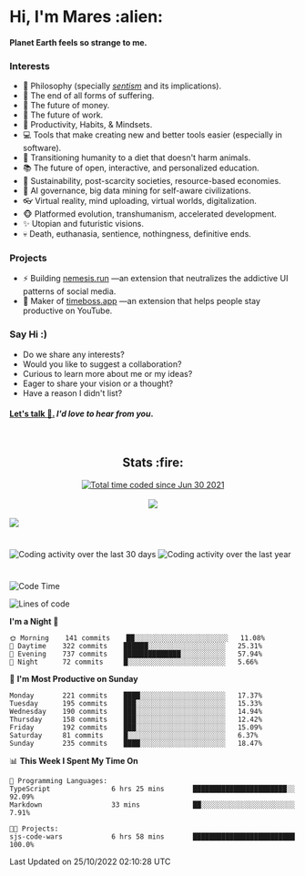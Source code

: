 <h1>Hi, I'm Mares :alien:</h1>

#### Planet Earth feels so strange to me.

### **Interests**

- 🌊 Philosophy (specially [_sentism_][sentismmedium] and its implications).
- 🎯 The end of all forms of suffering.
- 💸 The future of money.
- 💼 The future of work.
- 🧠 Productivity, Habits, & Mindsets.
- 💻 Tools that make creating new and better tools easier (especially in software).
- 🥗 Transitioning humanity to a diet that doesn't harm animals.
- 📚 The future of open, interactive, and personalized education.
- 🌱 Sustainability, post-scarcity societies, resource-based economies.
- 🤖 AI governance, big data mining for self-aware civilizations.
- 👓 Virtual reality, mind uploading, virtual worlds, digitalization.
- 🐵 Platformed evolution, transhumanism, accelerated development.
- ✨ Utopian and futuristic visions.
- 💀 Death, euthanasia, sentience, nothingness, definitive ends.


### **Projects**

- ⚡ Building [nemesis.run](https://chrome.google.com/webstore/detail/nemesis-%E2%80%93-humane-design-f/blfbbifgjgikekfochleknjcopefifgo?hl=en) —an extension that neutralizes the addictive UI patterns of social media.
- 💎 Maker of [timeboss.app](https://timeboss.app) —an extension that helps people stay productive on YouTube.


### **Say Hi :)**

- Do we share any interests?
- Would you like to suggest a collaboration?
- Curious to learn more about me or my ideas?
- Eager to share your vision or a thought?
- Have a reason I didn't list?

#### [Let's talk :wave:.](mailto:mareszhar@gmail.com) _I'd love to hear from you_.

[sentismmedium]: https://medium.com/@mareszhar/born-a-prisoner-a-reflection-about-life-its-struggles-and-a-plan-to-escape-d8566ce9b026

<br>

<h2 align="center">Stats :fire:</h2>

<div align="center">
  <a href="https://wakatime.com/@cfdc0e0d-4860-4b62-9ff0-cb659185525e">
    <img src="https://wakatime.com/badge/user/cfdc0e0d-4860-4b62-9ff0-cb659185525e.svg" alt="Total time coded since Jun 30 2021" />
  </a>
</div>

<br>

<!-- 
Add or remove this: 
&dates=B1AAB3FF 
...or this...
&date_format=M%20j%5B%2C%20Y%5D
from the *streak stats URL below* if they get bugged and aren't updating: 
-->

<div align="center">
  <img src="https://github-readme-streak-stats.herokuapp.com?user=mareszhar&theme=black-ice&hide_border=true&stroke=FFFFFF15&ring=DF8FFE&fire=DF8FFE&currStreakLabel=DF8FFE&background=1A232A&currStreakNum=86FFAB&dates=B1AAB3FF&date_format=M%20j%5B%2C%20Y%5D">
</div>

<br>

<img src="https://activity-graph.herokuapp.com/graph?username=mareszhar&theme=nord&bg_color=00000000&color=979797&line=DF8FFE&point=00000000&area=true&hide_border=true">

<br>

<h1></h1>

<img src="https://wakatime.com/share/@mares/5df0ff02-9c79-41b4-b540-51dc9c65a57b.svg" alt="Coding activity over the last 30 days" />
<img src="https://wakatime.com/share/@mares/ea89ba71-f374-40af-930c-e0655909fe37.svg" alt="Coding activity over the last year" />

<h1></h1>

<!--START_SECTION:waka-->
![Code Time](http://img.shields.io/badge/Code%20Time-630%20hrs%2056%20mins-blue)

![Lines of code](https://img.shields.io/badge/From%20Hello%20World%20I%27ve%20Written-168%20Thousand%20lines%20of%20code-blue)

**I'm a Night 🦉** 

```text
🌞 Morning    141 commits    ██░░░░░░░░░░░░░░░░░░░░░░░   11.08% 
🌆 Daytime    322 commits    ██████░░░░░░░░░░░░░░░░░░░   25.31% 
🌃 Evening    737 commits    ██████████████░░░░░░░░░░░   57.94% 
🌙 Night      72 commits     █░░░░░░░░░░░░░░░░░░░░░░░░   5.66%

```
📅 **I'm Most Productive on Sunday** 

```text
Monday       221 commits    ████░░░░░░░░░░░░░░░░░░░░░   17.37% 
Tuesday      195 commits    ███░░░░░░░░░░░░░░░░░░░░░░   15.33% 
Wednesday    190 commits    ███░░░░░░░░░░░░░░░░░░░░░░   14.94% 
Thursday     158 commits    ███░░░░░░░░░░░░░░░░░░░░░░   12.42% 
Friday       192 commits    ███░░░░░░░░░░░░░░░░░░░░░░   15.09% 
Saturday     81 commits     █░░░░░░░░░░░░░░░░░░░░░░░░   6.37% 
Sunday       235 commits    ████░░░░░░░░░░░░░░░░░░░░░   18.47%

```


📊 **This Week I Spent My Time On** 

```text
💬 Programming Languages: 
TypeScript               6 hrs 25 mins       ███████████████████████░░   92.09% 
Markdown                 33 mins             ██░░░░░░░░░░░░░░░░░░░░░░░   7.91%

🐱‍💻 Projects: 
sjs-code-wars            6 hrs 58 mins       █████████████████████████   100.0%

```


 Last Updated on 25/10/2022 02:10:28 UTC
<!--END_SECTION:waka-->
